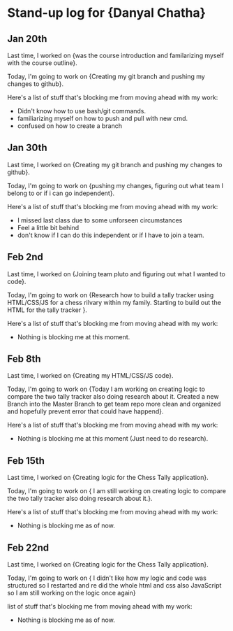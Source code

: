 # Stand-up log for {Danyal Chatha}

## Jan 20th

Last time, I worked on {was the course introduction and familarizing myself with the course outline}.

Today, I'm going to work on {Creating my git branch and pushing my changes to github}.

Here's a list of stuff that's blocking me from moving ahead with my work:

- Didn't know how to use bash/git commands.
- familiarizing myself on how to push and pull with new cmd.
- confused on how to create a branch

## Jan 30th

Last time, I worked on {Creating my git branch and pushing my changes to github}.

Today, I'm going to work on {pushing my changes, figuring out what team I belong to or if i can go independent}.

Here's a list of stuff that's blocking me from moving ahead with my work:

- I missed last class due to some unforseen circumstances
- Feel a little bit behind
- don't know if I can do this independent or if I have to join a team.

## Feb 2nd

Last time, I worked on {Joining team pluto and figuring out what I wanted to code}.

Today, I'm going to work on {Research how to build a tally tracker using HTML/CSS/JS for a chess rilvary within my family. Starting to build out the HTML for the tally tracker }.

Here's a list of stuff that's blocking me from moving ahead with my work:

- Nothing is blocking me at this moment.

## Feb 8th 
Last time, I worked on {Creating my HTML/CSS/JS code}.

Today, I'm going to work on {Today I am working on creating logic to compare the two tally tracker also doing research about it. Created a new Branch into the Master Branch to get team repo more clean and organized and hopefully prevent error that could have happend}.

Here's a list of stuff that's blocking me from moving ahead with my work:

- Nothing is blocking me at this moment (Just need to do research).

## Feb 15th 
Last time, I worked on {Creating logic for the Chess Tally application}.

Today, I'm going to work on { I am still working on creating logic to compare the two tally tracker also doing research about it.}.

Here's a list of stuff that's blocking me from moving ahead with my work:

- Nothing is blocking me as of now.

## Feb 22nd 
Last time, I worked on {Creating logic for the Chess Tally application}.

Today, I'm going to work on { I didn't like how my logic and code was structured so I restarted and re did the whole html and css also JavaScript so I am still working on the logic once again}

list of stuff that's blocking me from moving ahead with my work:

- Nothing is blocking me as of now.

 
 
